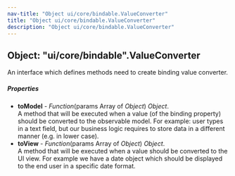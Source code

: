 ```yaml
---
nav-title: "Object ui/core/bindable.ValueConverter"
title: "Object ui/core/bindable.ValueConverter"
description: "Object ui/core/bindable.ValueConverter"
---
```

## Object: "ui/core/bindable".ValueConverter  
An interface which defines methods need to create binding value converter.

##### Properties
 - **toModel** - _Function_(params Array of _Object_) _Object_.    
  A method that will be executed when a value (of the binding property) should be converted to the observable model.
For example: user types in a text field, but our business logic requires to store data in a different manner (e.g. in lower case).
 - **toView** - _Function_(params Array of _Object_) _Object_.    
  A method that will be executed when a value should be converted to the UI view. For example we have a date object which should be displayed to the end user in a specific date format.